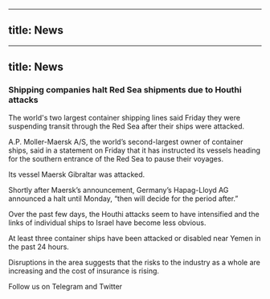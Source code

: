 
---
title: News
---

---
title:  News
---

### Shipping companies halt Red Sea shipments due to Houthi attacks

The world's two largest container shipping lines said Friday they were suspending transit through the Red Sea after their ships were attacked.

A.P. Moller-Maersk A/S, the world’s second-largest owner of container ships, said in a statement on Friday that it has instructed its vessels heading for the southern entrance of the Red Sea to pause their voyages.

Its vessel Maersk Gibraltar was attacked.

Shortly after Maersk’s announcement, Germany’s Hapag-Lloyd AG announced a halt until Monday, “then will decide for the period after.”

Over the past few days, the Houthi attacks seem to have intensified and the links of individual ships to Israel have become less obvious.

At least three container ships have been attacked or disabled near Yemen in the past 24 hours.

Disruptions in the area suggests that the risks to the industry as a whole are increasing and the cost of insurance is rising.

Follow us on Telegram and Twitter


